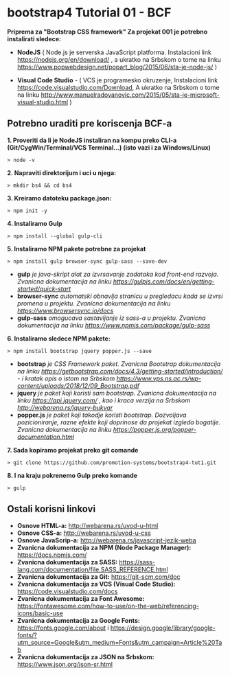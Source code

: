 # bootstrap4 Tutorial 01 - BCF

**Priprema za "Bootstrap CSS framework"
Za projekat 001 je potrebno instalirati sledece:**

* **NodeJS** ( Node.js je serverska JavaScript platforma. Instalacioni link https://nodejs.org/en/download/ , a ukratko na Srbskom o tome na linku https://www.popwebdesign.net/popart_blog/2015/06/sta-je-node-js/ )

* **Visual Code Studio** - ( VCS je programesko okruzenje, Instalacioni link https://code.visualstudio.com/Download, A ukratko na Srbskom o tome na linku http://www.manuelradovanovic.com/2015/05/sta-je-microsoft-visual-studio.html )

## Potrebno uraditi pre koriscenja BCF-a

**1. Proveriti da li je NodeJS instaliran na kompu preko CLI-a (Git/CygWin/Terminal/VCS Terminal...) (isto vazi i za Windows/Linux)**

`> node -v`

**2. Napraviti direktorijum i uci u njega:**

`> mkdir bs4 && cd bs4`

**3. Kreiramo datoteku package.json:**

`> npm init -y`

**4. Instaliramo Gulp**

`> npm install --global gulp-cli`

**5. Instaliramo NPM pakete potrebne za projekat**

`> npm install gulp browser-sync gulp-sass --save-dev`

* **gulp** *je java-skript alat za izvrsavanje zadataka kod front-end razvoja. Zvanicna dokumentacija na linku https://gulpjs.com/docs/en/getting-started/quick-start*
* **browser-sync** *automatski obnavlja stranicu u pregledacu kada se izvrsi promena u projektu. Zvanicna dokumentacija na linku https://www.browsersync.io/docs*
* **gulp-sass** *omogucava sastavljanje iz sass-a u projektu. Zvanicna dokumentacija na linku https://www.npmjs.com/package/gulp-sass*

**6. Instaliramo sledece NPM pakete:**

`> npm install bootstrap jquery popper.js --save`

* **bootstrap** *je CSS Framework paket. Zvanicna Bootstrap dokumentacija na linku https://getbootstrap.com/docs/4.3/getting-started/introduction/ - i kratak opis o istom na Srbskom https://www.vps.ns.ac.rs/wp-content/uploads/2018/12/09_Bootstrap.pdf*
* **jquery** *je paket koji koristi sam bootstrap. Zvanicna dokumentacija na linku https://api.jquery.com/ , kao i kraca verzija na Srbskom http://webarena.rs/jquery-bukvar*
* **popper.js** *je paket koji takodje koristi bootstrap. Dozvoljava pozicioniranje, razne efekte koji doprinose da projekat izgleda bogatije. Zvanicna dokumentacija na linku https://popper.js.org/popper-documentation.html*

**7. Sada kopiramo projekat preko git comande**

`> git clone https://github.com/promotion-systems/bootstrap4-tut1.git`

**8. I na kraju pokrenemo Gulp preko komande**

`> gulp`

## Ostali korisni linkovi  

* **Osnove HTML-a:** http://webarena.rs/uvod-u-html
* **Osnove CSS-a:** http://webarena.rs/uvod-u-css
* **Osnove JavaScrip-a:** http://webarena.rs/javascript-jezik-weba
* **Zvanicna dokumentacija za NPM (Node Package Manager):** https://docs.npmjs.com/
* **Zvanicna dokumentacija za SASS:** https://sass-lang.com/documentation/file.SASS_REFERENCE.html
* **Zvanicna dokumentacija za Git:** https://git-scm.com/doc
* **Zvanicna dokumentacija za VCS (Visual Code Studio):** https://code.visualstudio.com/docs
* **Zvanicna dokumentacija za Font Awesome:** https://fontawesome.com/how-to-use/on-the-web/referencing-icons/basic-use
* **Zvanicna dokumentacija za Google Fonts:** https://fonts.google.com/about i https://design.google/library/google-fonts/?utm_source=Google&utm_medium=Fonts&utm_campaign=Article%20Tab
* **Zvanicna dokumentacija za JSON na Srbskom:** https://www.json.org/json-sr.html



